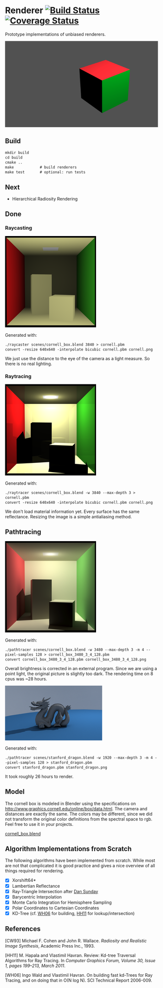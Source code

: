 
# Renderer [![Build Status](https://travis-ci.org/jeschkies/renderer.svg?branch=master)](https://travis-ci.org/jeschkies/renderer) [![Coverage Status](https://coveralls.io/repos/github/jeschkies/renderer/badge.svg?branch=master)](https://coveralls.io/github/jeschkies/renderer?branch=master)

Prototype implementations of unbiased renderers.

![Produced by our simple raytracer](scenes/colored_cube.png)

## Build

```
mkdir build
cd build
cmake ..
make            # build renderers
make test       # optional: run tests
```

## Next

* Hierarchical Radiosity Rendering

## Done

### Raycasting

[![Cornell box rendered by our simple raycaster](scenes/cornell_raycast_small.png)](scenes/cornell_raycast.png)

Generated with:
```(bash)
./raycaster scenes/cornell_box.blend 3840 > cornell.pbm
convert -resize 640x640 -interpolate bicubic cornell.pbm cornell.png
```

We just use the distance to the eye of the camera as a light measure. So there
is no real lighting.

### Raytracing

[![Cornell box rendered by our raytracer](scenes/cornell_raytrace_small.png)](scenes/cornell_raytrace.png)

Generated with:
```(bash)
./raytracer scenes/cornell_box.blend -w 3840 --max-depth 3 > cornell.pbm
convert -resize 640x640 -interpolate bicubic cornell.pbm cornell.png
```

We don't load material information yet. Every surface has the same reflectance.
Resizing the image is a simple antialiasing method.

## Pathtracing

[![Cornell box rendered by our pathtracer](scenes/cornell_box_pathtrace_300_4_128.png)](scenes/cornell_box_pathtrace_3480_4_128.png)

Generated with:
```(bash)
./pathtracer scenes/cornell_box.blend -w 3480 --max-depth 3 -m 4 --pixel-samples 128 > cornell_box_3480_3_4_128.pbm
convert cornell_box_3480_3_4_128.pbm cornell_box_3480_3_4_128.png
```

Overall brightness is corrected in an external program. Since we are using a point light, the original picture is slightly too dark. The rendering time on 8 cpus was ~28 hours.

[![Stanford dragon rendered by our pathtracer](scenes/stanford_dragon_small.png)](scenes/stanford_dragon.png)

Generated with:
```(bash)
./pathtracer scenes/stanford_dragon.blend -w 1920 --max-depth 3 -m 4 --pixel-samples 128 > stanford_dragon.pbm
convert stanford_dragon.pbm stanford_dragon.png
```

It took roughly 26 hours to render.

## Model

The cornell box is modeled in Blender using the specifications on
http://www.graphics.cornell.edu/online/box/data.html. The camera and distances
are exactly the same. The colors may be different, since we did not transform
the original color definitions from the spectral space to rgb. Feel free to use
it in your projects.

[cornell_box.blend](scenes/cornell_box.blend)

## Algorithm Implementations from Scratch

The following algorithms have been implemented from scratch. While most are not
that complicated it is good practice and gives a nice overview of all things
required for rendering.

- [x] Xorshift64*
- [x] Lambertian Reflectance
- [x] Ray-Triangle Intersection after [Dan Sunday](http://geomalgorithms.com/a06-_intersect-2.html)
- [x] Barycentric Interpolation
- [x] Monte Carlo Integration for Hemisphere Sampling
- [x] Polar Coordinates to Cartesian Coordinates
- [x] KD-Tree (cf. [WH06](#WH06) for building, [HH11](#HH11) for lookup/intersection)

## References

<a name="CW93"></a>[CW93] Michael F. Cohen and John R. Wallace. _Radiosity and Realistic Image Synthesis_, Academic Press Inc., 1993.

<a name="HH11"></a>[HH11] M. Hapala and Vlastimil Havran. Review: Kd-tree Traversal Algorithms for Ray Tracing. In _Computer Graphics Forum, Volume 30, Issue 1, pages 199–213, March 2011_.

<a name="WH06"></a>[WH06] Ingo Wald and Vlastimil Havran. On building fast kd-Trees for Ray Tracing, and on doing that in O(N log N). SCI Technical Report 2006-009.
